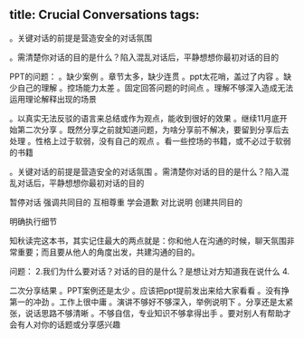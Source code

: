 title: Crucial Conversations
tags:
---

。关键对话的前提是营造安全的对话氛围

。需清楚你对话的目的是什么？陷入混乱对话后，平静想想你最初对话的目的


PPT的问题：
。缺少案例
。章节太多，缺少连贯
。ppt太花哨，盖过了内容
。缺少自己的理解
。控场能力太差
。固定回答问题的时间点
。理解不够深入造成无法运用理论解释出现的场景





。以真实无法反驳的语言来总结或作为观点，能收到很好的效果
。继续11月底开始第二次分享
。既然分享之前就知道问题，为啥分享前不解决，要留到分享后去处理
。性格上过于软弱，没有自己的观点
。看一些控场的书籍，或不必过于软弱的书籍









。关键对话的前提是营造安全的对话氛围
。需清楚你对话的目的是什么？陷入混乱对话后，平静想想你最初对话的目的

 
暂停对话
强调共同目的
互相尊重
学会道歉
对比说明
创建共同目的

  
 明确执行细节


 

知秋读完这本书，其实记住最大的两点就是：你和他人在沟通的时候，聊天氛围非常重要；而且要从他人的角度出发，共建沟通的目的。

问题：
2.我们为什么要对话？对话的目的是什么？是想让对方知道我在说什么
4.


二次分享结果
。PPT案例还是太少
。应该把ppt提前发出来给大家看看
。没有挣第一的冲劲
。工作上很中庸
。演讲不够好不够深入，举例说明下
。分享还是太紧张，说话思路不够清晰
。不够自信，专业知识不够拿得出手
。要对别人有帮助才会有人对你的话题或分享感兴趣

